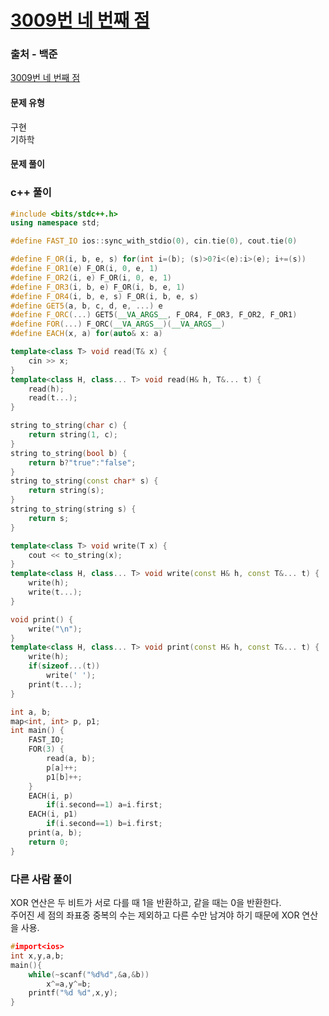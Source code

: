 # [3009번 네 번째 점](https://www.acmicpc.net/problem/3009)

### 출처 - 백준
[3009번 네 번째 점](https://www.acmicpc.net/problem/3009)

#### 문제 유형
구현  
기하학

#### 문제 풀이

### c++ 풀이
```c++
#include <bits/stdc++.h>
using namespace std;

#define FAST_IO ios::sync_with_stdio(0), cin.tie(0), cout.tie(0)

#define F_OR(i, b, e, s) for(int i=(b); (s)>0?i<(e):i>(e); i+=(s))
#define F_OR1(e) F_OR(i, 0, e, 1)
#define F_OR2(i, e) F_OR(i, 0, e, 1)
#define F_OR3(i, b, e) F_OR(i, b, e, 1)
#define F_OR4(i, b, e, s) F_OR(i, b, e, s)
#define GET5(a, b, c, d, e, ...) e
#define F_ORC(...) GET5(__VA_ARGS__, F_OR4, F_OR3, F_OR2, F_OR1)
#define FOR(...) F_ORC(__VA_ARGS__)(__VA_ARGS__)
#define EACH(x, a) for(auto& x: a)

template<class T> void read(T& x) {
	cin >> x;
}
template<class H, class... T> void read(H& h, T&... t) {
	read(h);
	read(t...);
}

string to_string(char c) {
	return string(1, c);
}
string to_string(bool b) {
	return b?"true":"false";
}
string to_string(const char* s) {
	return string(s);
}
string to_string(string s) {
	return s;
}

template<class T> void write(T x) {
	cout << to_string(x);
}
template<class H, class... T> void write(const H& h, const T&... t) {
	write(h);
	write(t...);
}

void print() {
	write("\n");
}
template<class H, class... T> void print(const H& h, const T&... t) {
	write(h);
	if(sizeof...(t))
		write(' ');
	print(t...);
}

int a, b;
map<int, int> p, p1;
int main() {
    FAST_IO;
    FOR(3) {
        read(a, b);
        p[a]++;
        p1[b]++;
    }
    EACH(i, p)
        if(i.second==1) a=i.first;
    EACH(i, p1)
        if(i.second==1) b=i.first;
    print(a, b);
	return 0;
}
```

### 다른 사람 풀이
XOR 연산은 두 비트가 서로 다를 때 1을 반환하고, 같을 때는 0을 반환한다.  
주어진 세 점의 좌표중 중복의 수는 제외하고 다른 수만 남겨야 하기 때문에 XOR 연산을 사용.
```c++
#import<ios>
int x,y,a,b;
main(){
	while(~scanf("%d%d",&a,&b))
		x^=a,y^=b;
	printf("%d %d",x,y);
}
```